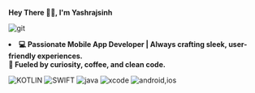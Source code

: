 <b>Hey There 👋🏻, I'm Yashrajsinh</b>

![git](https://user-images.githubusercontent.com/46606790/181631229-fa6a175d-5b5a-4124-9085-2293e64ed17a.gif)

<b><li>💻 Passionate Mobile App Developer | Always crafting sleek, user-friendly experiences.
<br>🚀 Fueled by curiosity, coffee, and clean code. </b></li>


![KOTLIN](https://user-images.githubusercontent.com/46606790/181631410-e3d47de2-4d0d-421a-a309-95030bc8bf57.png)
![SWIFT](https://user-images.githubusercontent.com/46606790/181631411-0915c331-d658-40f2-912d-0468e3e8693c.png)
![java](https://user-images.githubusercontent.com/46606790/181631406-f1f0b219-974e-4dbb-bf8a-616fbdf59cfd.png)
![xcode](https://user-images.githubusercontent.com/46606790/181631413-98f59087-f793-43c9-a8e4-210b247c4a86.png)
![android,ios](https://user-images.githubusercontent.com/46606790/181631405-cc480598-0267-4b2e-89ce-1d3e909c961e.png)
